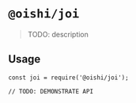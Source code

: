 # `@oishi/joi`

> TODO: description

## Usage

```
const joi = require('@oishi/joi');

// TODO: DEMONSTRATE API
```
